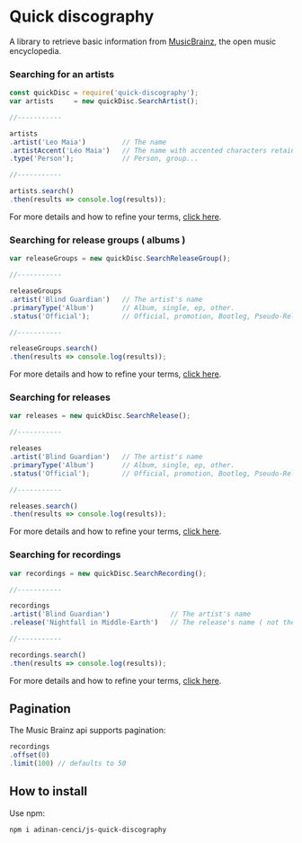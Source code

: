 # Quick discography

A library to retrieve basic information from [MusicBrainz](https://musicbrainz.org/), the open music encyclopedia.

### Searching for an artists

```js
const quickDisc = require('quick-discography');
var artists     = new quickDisc.SearchArtist();

//-----------

artists
.artist('Leo Maia')         // The name
.artistAccent('Léo Maia')   // The name with accented characters retained
.type('Person');            // Person, group...

//-----------

artists.search()
.then(results => console.log(results));
```

For more details and how to refine your terms, [click here](docs/artists-in-depth.md).



### Searching for release groups ( albums )

```js
var releaseGroups = new quickDisc.SearchReleaseGroup();

//-----------

releaseGroups
.artist('Blind Guardian')   // The artist's name
.primaryType('Album')       // Album, single, ep, other.
.status('Official');        // Official, promotion, Bootleg, Pseudo-Release.

//-----------

releaseGroups.search()
.then(results => console.log(results));
```

For more details and how to refine your terms, [click here](docs/release-groups-in-depth.md).



### Searching for releases

```js
var releases = new quickDisc.SearchRelease();

//-----------

releases
.artist('Blind Guardian')   // The artist's name
.primaryType('Album')       // Album, single, ep, other.
.status('Official');        // Official, promotion, Bootleg, Pseudo-Release.

//-----------

releases.search()
.then(results => console.log(results));
```

For more details and how to refine your terms, [click here](docs/releases-in-depth.md).



### Searching for recordings

```js
var recordings = new quickDisc.SearchRecording();

//-----------

recordings
.artist('Blind Guardian')               // The artist's name
.release('Nightfall in Middle-Earth')   // The release's name ( not the release group )

//-----------

recordings.search()
.then(results => console.log(results));
```

For more details and how to refine your terms, [click here](docs/recordings-in-depth.md).



## Pagination

The Music Brainz api supports pagination:

```js
recordings
.offset(0)
.limit(100) // defaults to 50
```



## How to install

Use npm:

```cdm
npm i adinan-cenci/js-quick-discography
```
